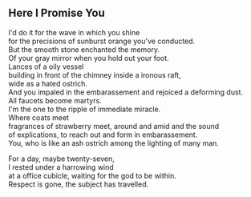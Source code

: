 Here I Promise You
------------------
I'd do it for the wave in which you shine  
for the precisions of sunburst orange you've conducted.  
But the smooth stone enchanted the memory.  
Of your gray mirror when you hold out your foot.  
Lances of a oily vessel  
building in front of the chimney inside a ironous raft,  
wide as a hated ostrich.  
And you impaled in the embarassement and rejoiced a deforming dust.  
All faucets become martyrs.  
I'm the one to the ripple of immediate miracle.  
Where coats meet  
fragrances of strawberry meet, around and amid and the sound  
of explications, to reach out and form in embarassement.  
You, who is like an ash ostrich among the lighting of many man.  
  
For a day, maybe twenty-seven,  
I rested under a harrowing wind  
at a office cubicle, waiting for the god to be within.  
Respect is gone, the subject has travelled.  
